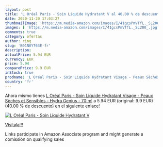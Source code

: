 ```yaml
---
layout: post
title: 'L Oréal Paris - Soin Liquide Hydratant V al 40.00 % de descuento'
date: 2020-11-20 17:03:27
thumbnailImage: 'https://m.media-amazon.com/images/I/41gcsPmVTfL._SL200_.jpg'
images: [ 'https://m.media-amazon.com/images/I/41gcsPmVTfL._SL200_.jpg' ]
comments: true
category: ofertas
author: ring
slug: 'B01N0Y763E-fr'
description:
actualPrice: 5.94 EUR
currency: EUR
price: 5.94
comparePrice: 9.9 EUR
inStock: true
prodname: 'L Oréal Paris - Soin Liquide Hydratant Visage - Peaux Sèches et Sensibles - Hydra Genius - 70 ml'
country: 'fr'
---
```


Ahora mismo tienes [L Oréal Paris - Soin Liquide Hydratant Visage - Peaux Sèches et Sensibles - Hydra Genius - 70 ml](https://www.amazon.fr/dp/B01N0Y763E/?tag=tolees0d-21) a 5.94 EUR (original: 9.9 EUR) (40.00 %  de descuento) en el siguiente enlace!

[![L Oréal Paris - Soin Liquide Hydratant V](https://m.media-amazon.com/images/I/41gcsPmVTfL._SL200_.jpg)](https://www.amazon.fr/dp/B01N0Y763E/?tag=tolees0d-21)

[Visítala!!!](https://www.amazon.fr/dp/B01N0Y763E/?tag=tolees0d-21)

Links participate in Amazon Associate program and might generate a comission on qualifying sales
